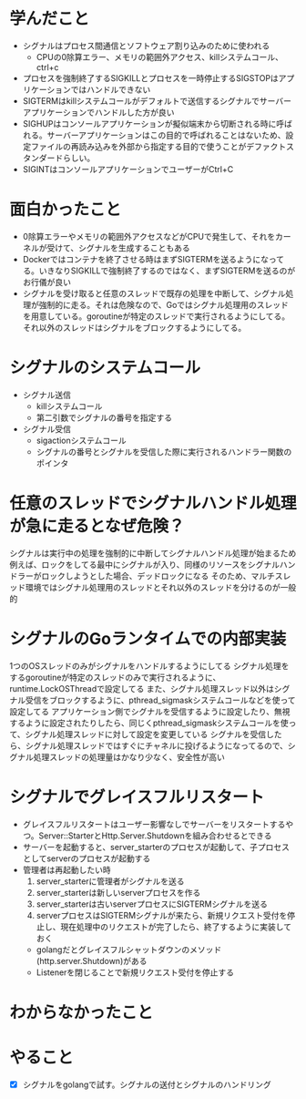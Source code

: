 # 学んだこと
- シグナルはプロセス間通信とソフトウェア割り込みのために使われる
  - CPUの0除算エラー、メモリの範囲外アクセス、killシステムコール、ctrl+c
- プロセスを強制終了するSIGKILLとプロセスを一時停止するSIGSTOPはアプリケーションではハンドルできない
- SIGTERMはkillシステムコールがデフォルトで送信するシグナルでサーバーアプリケーションでハンドルした方が良い
- SIGHUPはコンソールアプリケーションが擬似端末から切断される時に呼ばれる。サーバーアプリケーションはこの目的で呼ばれることはないため、設定ファイルの再読み込みを外部から指定する目的で使うことがデファクトスタンダードらしい。
- SIGINTはコンソールアプリケーションでユーザーがCtrl+C

# 面白かったこと
- 0除算エラーやメモリの範囲外アクセスなどがCPUで発生して、それをカーネルが受けて、シグナルを生成することもある
- Dockerではコンテナを終了させる時はまずSIGTERMを送るようになってる。いきなりSIGKILLで強制終了するのではなく、まずSIGTERMを送るのがお行儀が良い
- シグナルを受け取ると任意のスレッドで既存の処理を中断して、シグナル処理が強制的に走る。それは危険なので、Goではシグナル処理用のスレッドを用意している。goroutineが特定のスレッドで実行されるようにしてる。それ以外のスレッドはシグナルをブロックするようにしてる。

# シグナルのシステムコール
- シグナル送信
  - killシステムコール
  - 第二引数でシグナルの番号を指定する
- シグナル受信
  - sigactionシステムコール
  - シグナルの番号とシグナルを受信した際に実行されるハンドラー関数のポインタ
# 任意のスレッドでシグナルハンドル処理が急に走るとなぜ危険？
シグナルは実行中の処理を強制的に中断してシグナルハンドル処理が始まるため
例えば、ロックをしてる最中にシグナルが入り、同様のリソースをシグナルハンドラーがロックしようとした場合、デッドロックになる
そのため、マルチスレッド環境ではシグナル処理用のスレッドとそれ以外のスレッドを分けるのが一般的

# シグナルのGoランタイムでの内部実装
1つのOSスレッドのみがシグナルをハンドルするようにしてる
シグナル処理をするgoroutineが特定のスレッドのみで実行されるように、runtime.LockOSThreadで設定してる
また、シグナル処理スレッド以外はシグナル受信をブロックするように、pthread_sigmaskシステムコールなどを使って設定してる
アプリケーション側でシグナルを受信するように設定したり、無視するように設定されたりしたら、同じくpthread_sigmaskシステムコールを使って、シグナル処理スレッドに対して設定を変更している
シグナルを受信したら、シグナル処理スレッドではすぐにチャネルに投げるようになってるので、シグナル処理スレッドの処理量はかなり少なく、安全性が高い

# シグナルでグレイスフルリスタート
- グレイスフルリスタートはユーザー影響なしでサーバーをリスタートするやつ。Server::StarterとHttp.Server.Shutdownを組み合わせるとできる
- サーバーを起動すると、server_starterのプロセスが起動して、子プロセスとしてserverのプロセスが起動する
- 管理者は再起動したい時
  1. server_starterに管理者がシグナルを送る
  2. server_starterは新しいserverプロセスを作る
  3. server_starterは古いserverプロセスにSIGTERMシグナルを送る
  4. serverプロセスはSIGTERMシグナルが来たら、新規リクエスト受付を停止し、現在処理中のリクエストが完了したら、終了するように実装しておく
    - golangだとグレイスフルシャットダウンのメソッド(http.server.Shutdown)がある
    - Listenerを閉じることで新規リクエスト受付を停止する

# わからなかったこと

# やること
- [x] シグナルをgolangで試す。シグナルの送付とシグナルのハンドリング
